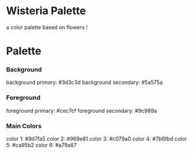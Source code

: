 # Wisteria Palette
a color palette based on flowers !

# Palette
### Background
background primary: #3d3c3d
background secondary: #5a575a

### Foreground
foreground primary: #cec7cf
foreground secondary: #9c989a

### Main Colors
color 1: #9d7fa5
color 2: #969e81
color 3: #c079a0
color 4: #7b6fbd
color 5: #ca95b2
color 6: #a79a87